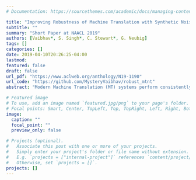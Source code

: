 ```yaml
---
# Documentation: https://sourcethemes.com/academic/docs/managing-content/

title: "Improving Robustness of Machine Translation with Synthetic Noise"
subtitle: ""
summary: "Short Paper at NAACL 2019"
authors: [Vaibhav*, S. Singh*, C. Stewart*, G. Neubig]
tags: []
categories: []
date: 2019-04-10T20:26:25-04:00
lastmod: 
featured: false
draft: false
url_pdf: "https://www.aclweb.org/anthology/N19-1190"
url_code: "https://github.com/MysteryVaibhav/robust_mtnt"
abstract: "Modern Machine Translation (MT) systems perform consistently well on clean, in-domain text. However most human generated text, particularly in the realm of social media, is full of typos, slang, dialect, idiolect and other noise which can have a disastrous impact on the accuracy of output translation. In this paper we leverage the Machine Translation of Noisy Text (MTNT) dataset to enhance the robustness of MT systems by emulating naturally occurring noise in otherwise clean data. Synthesizing noise in this manner we are ultimately able to make a vanilla MT system resilient to naturally occurring noise and partially mitigate loss in accuracy resulting therefrom."

# Featured image
# To use, add an image named `featured.jpg/png` to your page's folder.
# Focal points: Smart, Center, TopLeft, Top, TopRight, Left, Right, BottomLeft, Bottom, BottomRight.
image:
  caption: ""
  focal_point: ""
  preview_only: false

# Projects (optional).
#   Associate this post with one or more of your projects.
#   Simply enter your project's folder or file name without extension.
#   E.g. `projects = ["internal-project"]` references `content/project/deep-learning/index.md`.
#   Otherwise, set `projects = []`.
projects: []
---
```

